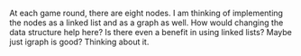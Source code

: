 At each game round, there are eight nodes. 
I am thinking of implementing the nodes as a linked list and as a graph as well.
How would changing the data structure help here?
Is there even a benefit in using linked lists?
Maybe just igraph is good? Thinking about it.
